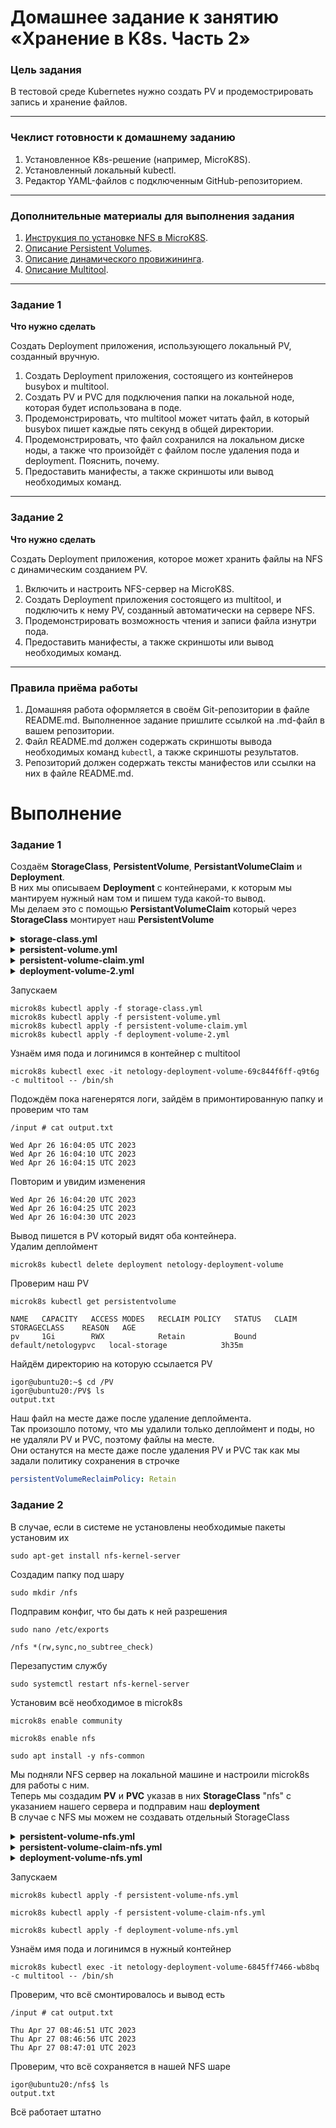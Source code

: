 # Домашнее задание к занятию «Хранение в K8s. Часть 2»

### Цель задания

В тестовой среде Kubernetes нужно создать PV и продемострировать запись и хранение файлов.

------

### Чеклист готовности к домашнему заданию

1. Установленное K8s-решение (например, MicroK8S).
2. Установленный локальный kubectl.
3. Редактор YAML-файлов с подключенным GitHub-репозиторием.

------

### Дополнительные материалы для выполнения задания

1. [Инструкция по установке NFS в MicroK8S](https://microk8s.io/docs/nfs). 
2. [Описание Persistent Volumes](https://kubernetes.io/docs/concepts/storage/persistent-volumes/). 
3. [Описание динамического провижининга](https://kubernetes.io/docs/concepts/storage/dynamic-provisioning/). 
4. [Описание Multitool](https://github.com/wbitt/Network-MultiTool).

------

### Задание 1

**Что нужно сделать**

Создать Deployment приложения, использующего локальный PV, созданный вручную.

1. Создать Deployment приложения, состоящего из контейнеров busybox и multitool.
2. Создать PV и PVC для подключения папки на локальной ноде, которая будет использована в поде.
3. Продемонстрировать, что multitool может читать файл, в который busybox пишет каждые пять секунд в общей директории. 
4. Продемонстрировать, что файл сохранился на локальном диске ноды, а также что произойдёт с файлом после удаления пода и deployment. Пояснить, почему.
5. Предоставить манифесты, а также скриншоты или вывод необходимых команд.

------

### Задание 2

**Что нужно сделать**

Создать Deployment приложения, которое может хранить файлы на NFS с динамическим созданием PV.

1. Включить и настроить NFS-сервер на MicroK8S.
2. Создать Deployment приложения состоящего из multitool, и подключить к нему PV, созданный автоматически на сервере NFS.
3. Продемонстрировать возможность чтения и записи файла изнутри пода. 
4. Предоставить манифесты, а также скриншоты или вывод необходимых команд.

------

### Правила приёма работы

1. Домашняя работа оформляется в своём Git-репозитории в файле README.md. Выполненное задание пришлите ссылкой на .md-файл в вашем репозитории.
2. Файл README.md должен содержать скриншоты вывода необходимых команд `kubectl`, а также скриншоты результатов.
3. Репозиторий должен содержать тексты манифестов или ссылки на них в файле README.md.






# Выполнение  
### Задание 1  

Создаём **StorageClass**, **PersistentVolume**, **PersistantVolumeClaim** и **Deployment**.  
В них мы описываем **Deployment** с контейнерами, к которым мы мантируем нужный нам том и пишем туда какой-то вывод.  
Мы делаем это с помощью **PersistantVolumeClaim** который через **StorageClass** монтирует наш **PersistentVolume**  

<details>

  <summary><b>storage-class.yml</b></summary>
  
```yml
kind: StorageClass
apiVersion: storage.k8s.io/v1
metadata:
  name: local-storage
provisioner: kubernetes.io/no-provisioner
volumeBindingMode: WaitForFirstConsumer
```
</details>


<details>

  <summary><b>persistent-volume.yml</b></summary>
  
```yml
apiVersion: v1
kind: PersistentVolume
metadata:
  name: pv
spec:
  storageClassName: local-storage
  capacity:
    storage: 1Gi
  accessModes:
    - ReadWriteMany
  hostPath:
    path: /PV
  persistentVolumeReclaimPolicy: Retain
```
  
</details>


<details>

  <summary><b>persistent-volume-claim.yml</b></summary>
  
```yml
apiVersion: v1
kind: PersistentVolumeClaim
metadata:
  name: netologypvc
spec:
  storageClassName: local-storage
  accessModes:
    - ReadWriteMany
  resources:
    requests:
      storage: 1Gi
  volumeName: pv
```
  
</details>


<details>

  <summary><b>deployment-volume-2.yml</b></summary>
  
```yml
apiVersion: apps/v1
kind: Deployment
metadata:
  name: netology-deployment-volume
  labels:
    app: netology-app
spec:
  replicas: 1
  selector:
    matchLabels:
      app: netology-app
  template:
    metadata:
      labels:
        app: netology-app
    spec:
      volumes:
      - name: my-volume
        persistentVolumeClaim:
          claimName: netologypvc
      containers:
      - name: busybox
        image: busybox
        command: ['sh', '-c', "while true; do date >> /output/output.txt; sleep 5; done"]
        volumeMounts:
        - name: my-volume
          mountPath: /output
      - name: multitool
        image: wbitt/network-multitool
        env:
          - name: HTTP_PORT
            value: "8080"
          - name: HTTPS_PORT
            value: "11443"
        ports:
        - containerPort: 8080
        - containerPort: 11443
        volumeMounts:
        - name: my-volume
          mountPath: /input
```

</details>

Запускаем  
```
microk8s kubectl apply -f storage-class.yml
microk8s kubectl apply -f persistent-volume.yml
microk8s kubectl apply -f persistent-volume-claim.yml
microk8s kubectl apply -f deployment-volume-2.yml
```
Узнаём имя пода и логинимся в контейнер с multitool  
```
microk8s kubectl exec -it netology-deployment-volume-69c844f6ff-q9t6g -c multitool -- /bin/sh
```
Подождём пока нагенерятся логи, зайдём в примонтированную папку и проверим что там  
```
/input # cat output.txt
```
```
Wed Apr 26 16:04:05 UTC 2023
Wed Apr 26 16:04:10 UTC 2023
Wed Apr 26 16:04:15 UTC 2023
```
Повторим и увидим изменения
```
Wed Apr 26 16:04:20 UTC 2023
Wed Apr 26 16:04:25 UTC 2023
Wed Apr 26 16:04:30 UTC 2023
```
Вывод пишется в PV который видят оба контейнера.  
Удалим деплоймент  
```
microk8s kubectl delete deployment netology-deployment-volume
```
Проверим наш PV
```
microk8s kubectl get persistentvolume
```
```
NAME   CAPACITY   ACCESS MODES   RECLAIM POLICY   STATUS   CLAIM                 STORAGECLASS    REASON   AGE
pv     1Gi        RWX            Retain           Bound    default/netologypvc   local-storage            3h35m
```
Найдём директорию на которую ссылается PV
```
igor@ubuntu20:~$ cd /PV
igor@ubuntu20:/PV$ ls
output.txt
```
Наш файл на месте даже после удаление деплоймента.  
Так произошло потому, что мы удалили только деплоймент и поды, но не удаляли PV и PVC, поэтому файлы на месте.  
Они останутся на месте даже после удаления PV и PVC так как мы задали политику сохранения в строчке  
```yml
persistentVolumeReclaimPolicy: Retain
```
### Задание 2   

В случае, если в системе не установлены необходимые пакеты установим их
```
sudo apt-get install nfs-kernel-server
```
Создадим папку под шару
```
sudo mkdir /nfs
```
Подправим конфиг, что бы дать к ней разрешения
```
sudo nano /etc/exports
```
```
/nfs *(rw,sync,no_subtree_check)
```
Перезапустим службу
```
sudo systemctl restart nfs-kernel-server
```
Установим всё необходимое в microk8s
```
microk8s enable community
```
```
microk8s enable nfs
```
```
sudo apt install -y nfs-common
```

Мы подняли NFS сервер на локальной машине и настроили microk8s для работы с ним.  
Теперь мы создадим **PV** и **PVC** указав в них **StorageClass** "nfs" с указанием нашего сервера и подправим наш **deployment**  
В случае с NFS мы можем не создавать отдельный StorageClass  


<details>

  <summary><b>persistent-volume-nfs.yml</b></summary>
  
```yml
apiVersion: v1
kind: PersistentVolume
metadata:
  name: pvnfs
spec:
  storageClassName: nfs
  capacity:
    storage: 1Gi
  accessModes:
    - ReadWriteMany
  persistentVolumeReclaimPolicy: Retain
  nfs:
    path: /nfs
    server: localhost

```
  
</details>


<details>

  <summary><b>persistent-volume-claim-nfs.yml</b></summary>
  
```yml
kind: PersistentVolumeClaim
apiVersion: v1
metadata:
  name: pvcnfs
spec:
  storageClassName: nfs
  accessModes:
    - ReadWriteMany
  resources:
    requests:
      storage: 1Gi
```
  
</details>


<details>

  <summary><b>deployment-volume-nfs.yml</b></summary>
  
```yml
apiVersion: apps/v1
kind: Deployment
metadata:
  name: netology-deployment-volume
  labels:
    app: netology-app
spec:
  replicas: 1
  selector:
    matchLabels:
      app: netology-app
  template:
    metadata:
      labels:
        app: netology-app
    spec:
      volumes:
      - name: nfs-volume
        persistentVolumeClaim:
          claimName: pvcnfs
      containers:
      - name: busybox
        image: busybox
        command: ['sh', '-c', "while true; do date >> /output/output.txt; sleep 5; done"]
        volumeMounts:
        - name: nfs-volume
          mountPath: /output
      - name: multitool
        image: wbitt/network-multitool
        env:
          - name: HTTP_PORT
            value: "8080"
          - name: HTTPS_PORT
            value: "11443"
        ports:
        - containerPort: 8080
        - containerPort: 11443
        volumeMounts:
        - name: nfs-volume
          mountPath: /input
```

</details>

Запускаем  
```
microk8s kubectl apply -f persistent-volume-nfs.yml
```
```
microk8s kubectl apply -f persistent-volume-claim-nfs.yml
```
```
microk8s kubectl apply -f deployment-volume-nfs.yml
```
Узнаём имя пода и логинимся в нужный контейнер  
```
microk8s kubectl exec -it netology-deployment-volume-6845ff7466-wb8bq -c multitool -- /bin/sh
```
Проверим, что всё смонтировалось и вывод есть  
```
/input # cat output.txt 
```
```
Thu Apr 27 08:46:51 UTC 2023
Thu Apr 27 08:46:56 UTC 2023
Thu Apr 27 08:47:01 UTC 2023
```
Проверим, что всё сохраняется в нашей NFS шаре  
```
igor@ubuntu20:/nfs$ ls
output.txt
```

Всё работает штатно

